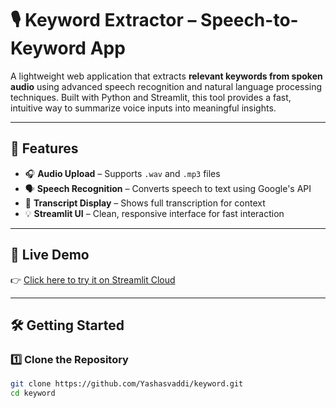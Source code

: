 # 🎙️ Keyword Extractor – Speech-to-Keyword App

A lightweight web application that extracts **relevant keywords from spoken audio** using advanced speech recognition and natural language processing techniques. Built with Python and Streamlit, this tool provides a fast, intuitive way to summarize voice inputs into meaningful insights.

---

## 🚀 Features

- 🎧 **Audio Upload** – Supports `.wav` and `.mp3` files
- 🗣️ **Speech Recognition** – Converts speech to text using Google's API
- 📄 **Transcript Display** – Shows full transcription for context
- 💡 **Streamlit UI** – Clean, responsive interface for fast interaction

---

## 📍 Live Demo

👉 [Click here to try it on Streamlit Cloud](https://keywords1412.streamlit.app/)

---

## 🛠️ Getting Started

### 1️⃣ Clone the Repository

```bash
git clone https://github.com/Yashasvaddi/keyword.git
cd keyword
